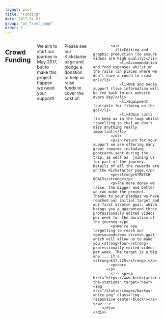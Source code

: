 ```yaml
---
layout: post
title: "Funding"
date: 2017-04-01
group: "on_front_page"
order: 2
---
```


<div class="bgbox primary">
	<a name="funding"></a>
	<div class="row padding-top-large">
		<div class="columns medium-8 medium-push-2">
			<h2 class="color-white">Crowd Funding</h2>
			<p>We aim to start our journey in May 2017, but to make this project happen we need your support!</p>
			<p>Please see our Kickstarter page and pledge a donation to help us raise funds to cover the cost of:</p>

			<ul>
			  <li>Editing and graphic production (to ensure videos are high quality)</li>
				<li>Accommodation and food expenses whilst on the rails (in places where we don’t have a couch to crash on)</li>
				<li>Web and media support (live information will be fed back to our website every day)</li>
				<li>Equipment (suitable for filming on the go)</li>
				<li>Admin costs (to keep us in the loop whilst travelling so that we don’t miss anything really important)</li>
			</ul>
			<p>In return for your support we are offering many great rewards including postcards sent during the trip, as well as  joining us for part of the journey. Details of all the rewards are on the Kickstarter page.</p>
			<p><strong>STRETCH GOALS</strong></p>
			<p>The more money we raise, the bigger and better we can make the project. Thanks to your pledges we have reached our initial target and our first stretch goal, which brings you a guaranteed three professionally edited videos per week for the duration of the journey.</p>
			<p>We're now targetting to reach our <em>second</em> stretch goal which will allow us to make you <strong>four</strong> professionally edited videos per week. The target is a big one ... it's <strong>£37,225</strong>.</p>
			<p><br>
		  </p>
			<!-- <p><a href="https://www.kickstarter.com/projects/562621903/all-the-stations" target="new"><img src="/static/images/backus-white.png" class="img-responsive center-block"></a></p> -->
		</div>
	</div>
</div>
